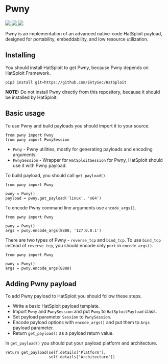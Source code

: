 # Pwny

<p>
    <a href="https://entysec.netlify.app">
        <img src="https://img.shields.io/badge/developer-EntySec-3572a5.svg">
    </a>
    <a href="https://github.com/EntySec/Pwny">
        <img src="https://img.shields.io/badge/language-C-grey.svg">
    </a>
    <a href="https://github.com/EntySec/Pwny/stargazers">
        <img src="https://img.shields.io/github/stars/EntySec/Pwny?color=yellow">
    </a>
</p>

Pwny is an implementation of an advanced native-code HatSploit payload, designed for portability, embeddability, and low resource utilization.

## Installing

You should install HatSploit to get Pwny, because Pwny depends on HatSploit Framework.

```
pip3 install git+https://github.com/EntySec/HatSploit
```

**NOTE:** Do not install Pwny directly from this repository, because it should be installed by HatSploit.

## Basic usage

To use Pwny and build payloads you should import it to your source.

```python3
from pwny import Pwny
from pwny import PwnySession
```

* `Pwny` - Pwny utilities, mostly for generating payloads and encoding arguments.
* `PwnySession` - Wrapper for `HatSploitSession` for Pwny, HatSploit should use it with Pwny payload.

To build payload, you should call `get_payload()`.

```python3
from pwny import Pwny

pwny = Pwny()
payload = pwny.get_payload('linux', 'x64')
```

To encode Pwny command line arguments use `encode_args()`.

```python3
from pwny import Pwny

pwny = Pwny()
args = pwny.encode_args(8888, '127.0.0.1')
```

There are two types of Pwny - `reverse_tcp` and `bind_tcp`. To use `bind_tcp` instead of `reverse_tcp`, you should encode only `port` in `encode_args()`.

```python3
from pwny import Pwny

pwny = Pwny()
args = pwny.encode_args(8888)
```

## Adding Pwny payload

To add Pwny payload to HatSploit you should follow these steps.

* Write a basic HatSploit payload template.
* Import `Pwny` and `PwnySession` and put `Pwny` to `HatSploitPayload` class.
* Set payload parameter `Session` to `PwnySession`.
* Encode payload options with `encode_args()` and put them to `Args` payload parameter.
* Return `get_payload()` as a payload return value.

In `get_payload()` you should put your payload platform and architecture.

```python3
return get_payload(self.details['Platform'],
                   self.details['Architecture'])
```
